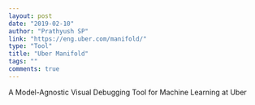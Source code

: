 ```yaml
---
layout: post
date: "2019-02-10"
author: "Prathyush SP"
link: "https://eng.uber.com/manifold/"
type: "Tool"
title: "Uber Manifold"
tags: ""
comments: true
---
```

A Model-Agnostic Visual Debugging Tool for Machine Learning at Uber